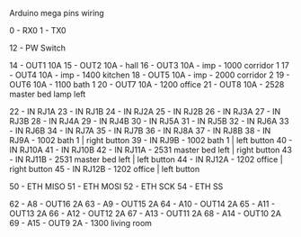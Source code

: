 Arduino mega pins wiring

0 - RX0
1 - TX0

12 - PW Switch

14 - OUT1 10A
15 - OUT2 10A - hall
16 - OUT3 10A - imp - 1000 corridor 1
17 - OUT4 10A - imp - 1400 kitchen
18 - OUT5 10A - imp - 2000 corridor 2
19 - OUT6 10A - 1100 bath 1
20 - OUT7 10A - 1200 office
21 - OUT8 10A - 2528 master bed lamp left

22 - IN RJ1A
23 - IN RJ1B
24 - IN RJ2A
25 - IN RJ2B
26 - IN RJ3A
27 - IN RJ3B
28 - IN RJ4A
29 - IN RJ4B
30 - IN RJ5A
31 - IN RJ5B
32 - IN RJ6A
33 - IN RJ6B
34 - IN RJ7A
35 - IN RJ7B
36 - IN RJ8A
37 - IN RJ8B
38 - IN RJ9A - 1002 bath 1 | right button
39 - IN RJ9B - 1002 bath 1 | left button
40 - IN RJ10A
41 - IN RJ10B
42 - IN RJ11A - 2531 master bed left | right button
43 - IN RJ11B - 2531 master bed left | left button
44 - IN RJ12A - 1202 office | right button
45 - IN RJ12B - 1202 office | left button

50 - ETH MISO
51 - ETH MOSI
52 - ETH SCK
54 - ETH SS

62 - A8 - OUT16 2A
63 - A9 - OUT15 2A
64 - A10 - OUT14 2A
65 - A11 - OUT13 2A
66 - A12 - OUT12 2A
67 - A13 - OUT11 2A
68 - A14 - OUT10 2A
69 - A15 - OUT9 2A - 1300 living room
